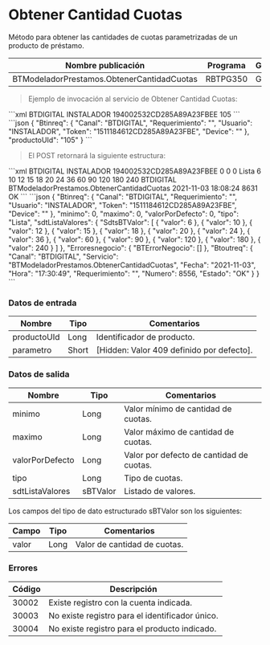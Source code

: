 #  Obtener Cantidad Cuotas 

Método para obtener las cantidades de cuotas parametrizadas de un producto de préstamo. 

Nombre publicación | Programa | Global/País 
--------- | ----------- | ----------- 
BTModeladorPrestamos.ObtenerCantidadCuotas | RBTPG350 | Global 

> Ejemplo de invocación al servicio de Obtener Cantidad Cuotas: 

<code-group> 
<code-block title="XML" active> 
```xml 
<soapenv:Envelope xmlns:soapenv="http://schemas.xmlsoap.org/soap/envelope/" xmlns:bts="http://uy.com.dlya.bantotal/BTSOA/"> 
   <soapenv:Header/> 
   <soapenv:Body> 
      <bts:BTModeladorPrestamos.ObtenerCantidadCuotas> 
         <bts:Btinreq> 
            <bts:Canal>BTDIGITAL</bts:Canal> 
            <bts:Requerimiento></bts:Requerimiento> 
            <bts:Usuario>INSTALADOR</bts:Usuario> 
            <bts:Token>194002532CD285A89A23FBEE</bts:Token> 
            <bts:Device></bts:Device> 
         </bts:Btinreq> 
         <bts:productoUId>105</bts:productoUId> 
      </bts:BTModeladorPrestamos.ObtenerCantidadCuotas> 
   </soapenv:Body> 
</soapenv:Envelope> 
``` 
</code-block> 

<code-block title="JSON"> 
```json 
{ 
    "Btinreq": { 
        "Canal": "BTDIGITAL", 
        "Requerimiento": "", 
        "Usuario": "INSTALADOR", 
        "Token": "1511184612CD285A89A23FBE", 
        "Device": "" 
    }, 
    "productoUId": "105" 
} 
``` 
</code-block> 
</code-group> 

> El POST retornará la siguiente estructura: 

<code-group> 
<code-block title="XML" active> 
```xml 
<SOAP-ENV:Envelope xmlns:SOAP-ENV="http://schemas.xmlsoap.org/soap/envelope/" xmlns:xsd="http://www.w3.org/2001/XMLSchema" xmlns:SOAP-ENC="http://schemas.xmlsoap.org/soap/encoding/" xmlns:xsi="http://www.w3.org/2001/XMLSchema-instance"> 
   <SOAP-ENV:Body> 
      <BTModeladorPrestamos.ObtenerCantidadCuotasResponse xmlns="http://uy.com.dlya.bantotal/BTSOA/"> 
         <Btinreq> 
            <Canal>BTDIGITAL</Canal> 
            <Requerimiento/> 
            <Usuario>INSTALADOR</Usuario> 
            <Token>194002532CD285A89A23FBEE</Token> 
            <Device/> 
         </Btinreq> 
         <minimo>0</minimo> 
         <maximo>0</maximo> 
         <valorPorDefecto>0</valorPorDefecto> 
         <tipo>Lista</tipo> 
         <sdtListaValores> 
            <SdtsBTValor> 
               <valor>6</valor> 
            </SdtsBTValor> 
            <SdtsBTValor> 
               <valor>10</valor> 
            </SdtsBTValor> 
            <SdtsBTValor> 
               <valor>12</valor> 
            </SdtsBTValor> 
            <SdtsBTValor> 
               <valor>15</valor> 
            </SdtsBTValor> 
            <SdtsBTValor> 
               <valor>18</valor> 
            </SdtsBTValor> 
            <SdtsBTValor> 
               <valor>20</valor> 
            </SdtsBTValor> 
            <SdtsBTValor> 
               <valor>24</valor> 
            </SdtsBTValor> 
            <SdtsBTValor> 
               <valor>36</valor> 
            </SdtsBTValor> 
            <SdtsBTValor> 
               <valor>60</valor> 
            </SdtsBTValor> 
            <SdtsBTValor> 
               <valor>90</valor> 
            </SdtsBTValor> 
            <SdtsBTValor> 
               <valor>120</valor> 
            </SdtsBTValor> 
            <SdtsBTValor> 
               <valor>180</valor> 
            </SdtsBTValor> 
            <SdtsBTValor> 
               <valor>240</valor> 
            </SdtsBTValor> 
         </sdtListaValores> 
         <Erroresnegocio></Erroresnegocio> 
         <Btoutreq> 
            <Canal>BTDIGITAL</Canal> 
            <Servicio>BTModeladorPrestamos.ObtenerCantidadCuotas</Servicio> 
            <Fecha>2021-11-03</Fecha> 
            <Hora>18:08:24</Hora> 
            <Requerimiento/> 
            <Numero>8631</Numero> 
            <Estado>OK</Estado> 
         </Btoutreq> 
      </BTModeladorPrestamos.ObtenerCantidadCuotasResponse> 
   </SOAP-ENV:Body> 
</SOAP-ENV:Envelope> 
``` 
</code-block> 

<code-block title="JSON"> 
```json 
{ 
    "Btinreq": { 
        "Canal": "BTDIGITAL", 
        "Requerimiento": "", 
        "Usuario": "INSTALADOR", 
        "Token": "1511184612CD285A89A23FBE", 
        "Device": "" 
    }, 
    "minimo": 0, 
    "maximo": 0, 
    "valorPorDefecto": 0, 
    "tipo": "Lista", 
    "sdtListaValores": { 
        "SdtsBTValor": [ 
            { 
                "valor": 6 
            }, 
            { 
                "valor": 10 
            }, 
            { 
                "valor": 12 
            }, 
            { 
                "valor": 15 
            }, 
            { 
                "valor": 18 
            }, 
            { 
                "valor": 20 
            }, 
            { 
                "valor": 24 
            }, 
            { 
                "valor": 36 
            }, 
            { 
                "valor": 60 
            }, 
            { 
                "valor": 90 
            }, 
            { 
                "valor": 120 
            }, 
            { 
                "valor": 180 
            }, 
            { 
                "valor": 240 
            } 
        ] 
    }, 
    "Erroresnegocio": { 
        "BTErrorNegocio": [] 
    }, 
    "Btoutreq": { 
        "Canal": "BTDIGITAL", 
        "Servicio": "BTModeladorPrestamos.ObtenerCantidadCuotas", 
        "Fecha": "2021-11-03", 
        "Hora": "17:30:49", 
        "Requerimiento": "", 
        "Numero": 8556, 
        "Estado": "OK" 
    } 
} 
``` 
</code-block> 
</code-group>  

### Datos de entrada 

Nombre | Tipo | Comentarios 
--------- | ----------- | ----------- 
productoUId | Long | Identificador de producto. 
parametro | Short | [Hidden: Valor 409 definido por defecto]. 

### Datos de salida 

Nombre | Tipo | Comentarios 
--------- | ----------- | ----------- 
minimo | Long | Valor mínimo de cantidad de cuotas. 
maximo | Long | Valor máximo de cantidad de cuotas. 
valorPorDefecto | Long | Valor por defecto de cantidad de cuotas. 
tipo | Long | Tipo de cuotas. 
sdtListaValores | sBTValor | Listado de valores. 

Los campos del tipo de dato estructurado sBTValor son los siguientes: 

Campo | Tipo | Comentarios 
--------- | ----------- | ----------- 
valor | Long | Valor de cantidad de cuotas. 

### Errores 

Código | Descripción 
--------- | -----------  
30002 | Existe registro con la cuenta indicada. 
30003 | No existe registro para el identificador único. 
30004 | No existe registro para el producto indicado. 

 
